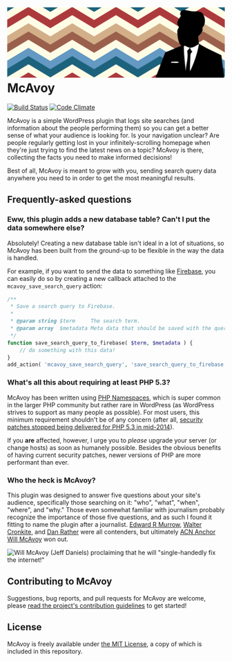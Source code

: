# ![McAvoy banner](plugin-repo-assets/banner-1544x500.png) McAvoy

[![Build Status](https://travis-ci.org/stevegrunwell/mcavoy.svg?branch=master)](https://travis-ci.org/stevegrunwell/mcavoy)
[![Code Climate](https://codeclimate.com/github/stevegrunwell/mcavoy/badges/gpa.svg)](https://codeclimate.com/github/stevegrunwell/mcavoy)

McAvoy is a simple WordPress plugin that logs site searches (and information about the people performing them) so you can get a better sense of what your audience is looking for. Is your navigation unclear? Are people regularly getting lost in your infinitely-scrolling homepage when they're just trying to find the latest news on a topic? McAvoy is there, collecting the facts you need to make informed decisions!

Best of all, McAvoy is meant to grow with you, sending search query data anywhere you need to in order to get the most meaningful results.


## Frequently-asked questions

### Eww, this plugin adds a new database table? Can't I put the data somewhere else?

Absolutely! Creating a new database table isn't ideal in a lot of situations, so McAvoy has been built from the ground-up to be flexible in the way the data is handled.

For example, if you want to send the data to something like [Firebase](https://www.firebase.com/), you can easily do so by creating a new callback attached to the `mcavoy_save_search_query` action:

```php
/**
 * Save a search query to Firebase.
 *
 * @param string $term     The search term.
 * @param array  $metadata Meta data that should be saved with the query.
 */
function save_search_query_to_firebase( $term, $metadata ) {
	// do something with this data!
}
add_action( 'mcavoy_save_search_query', 'save_search_query_to_firebase', 10, 2 );
```

### What's all this about requiring at least PHP 5.3?

McAvoy has been written using [PHP Namespaces](http://php.net/manual/en/language.namespaces.php), which is super common in the larger PHP community but rather rare in WordPress (as WordPress strives to support as many people as possible). For most users, this minimum requirement shouldn't be of any concern (after all, [security patches stopped being delivered for PHP 5.3 in mid-2014](http://php.net/supported-versions.php)).

If you **are** affected, however, I urge you to *please* upgrade your server (or change hosts) as soon as humanely possible. Besides the obvious benefits of having current security patches, newer versions of PHP are more performant than ever.


### Who the heck is McAvoy?

This plugin was designed to answer five questions about your site's audience, specifically those searching on it: "who", "what", "when", "where", and "why." Those even somewhat familiar with journalism probably recognize the importance of those five questions, and as such I found it fitting to name the plugin after a journalist. [Edward R Murrow](https://en.wikipedia.org/wiki/Edward_R._Murrow), [Walter Cronkite](https://en.wikipedia.org/wiki/Walter_Cronkite), and [Dan Rather](https://en.wikipedia.org/wiki/Dan_Rather) were all contenders, but ultimately [ACN Anchor Will McAvoy](https://en.wikipedia.org/wiki/The_Newsroom_(U.S._TV_series)) won out.

![Will McAvoy (Jeff Daniels) proclaiming that he will "single-handedly fix the internet!"](http://images.complex.com/complex/image/upload/qmizflfilz5xi04nd9rt.gif)


## Contributing to McAvoy

Suggestions, bug reports, and pull requests for McAvoy are welcome, please [read the project's contribution guidelines](https://github.com/stevegrunwell/mcavoy/blob/develop/CONTRIBUTING.md) to get started!


## License

McAvoy is freely available under [the MIT License](https://opensource.org/licenses/MIT), a copy of which is included in this repository.
